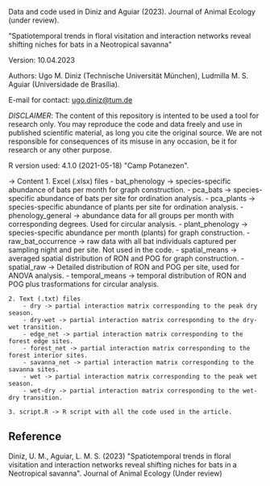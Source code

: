 Data and code used in Diniz and Aguiar (2023). Journal of Animal Ecology (under review). 

"Spatiotemporal trends in floral visitation and interaction networks reveal shifting niches for bats in a Neotropical savanna"

Version: 10.04.2023

Authors: Ugo M. Diniz (Technische Universität München), Ludmilla M. S. Aguiar (Universidade de Brasília).

E-mail for contact: ugo.diniz@tum.de

*DISCLAIMER*: The content of this repository is intented to be used a tool for research only. You may reproduce the code and data freely and use in published scientific material, as long you cite the original source. We are not responsible for consequences of its misuse in any occasion, be it for research or any other purpose. 

R version used: 4.1.0 (2021-05-18) "Camp Potanezen".

-> Content
	1. Excel (.xlsx) files
		- bat_phenology -> species-specific abundance of bats per month for graph construction.
		- pca_bats -> species-specific abundance of bats per site for ordination analysis.
		- pca_plants -> species-specific abundance of plants per site for ordination analysis.
		- phenology_general -> abundance data for all groups per month with corresponding degrees. Used for circular analysis.
		- plant_phenology -> species-specific abundance per month (plants) for graph construction.
		- raw_bat_occurrence -> raw data with all bat individuals captured per sampling night and per site. Not used in the code.
		- spatial_means -> averaged spatial distribution of RON and POG for graph construction.
		- spatial_raw -> Detailed distribution of RON and POG per site, used for ANOVA analysis.
		- temporal_means -> temporal distribution of RON and POG plus trasformations for circular analysis.

	2. Text (.txt) files
		- dry -> partial interaction matrix corresponding to the peak dry season.
		- dry-wet -> partial interaction matrix corresponding to the dry-wet transition.
		- edge_net -> partial interaction matrix corresponding to the forest edge sites.
		- forest_net -> partial interaction matrix corresponding to the forest interior sites.
		- savanna_net -> partial interaction matrix corresponding to the savanna sites.
		- wet -> partial interaction matrix corresponding to the peak wet season.
		- wet-dry -> partial interaction matrix corresponding to the wet-dry transition.

	3. script.R -> R script with all the code used in the article.


## Reference

Diniz, U. M., Aguiar, L. M. S. (2023) "Spatiotemporal trends in floral visitation and interaction networks reveal shifting niches for bats in a Neotropical savanna". Journal of Animal Ecology (Under review)
